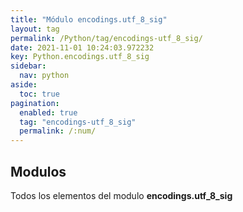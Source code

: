 ```yaml
---
title: "Módulo encodings.utf_8_sig"
layout: tag
permalink: /Python/tag/encodings-utf_8_sig/
date: 2021-11-01 10:24:03.972232
key: Python.encodings.utf_8_sig
sidebar: 
  nav: python
aside: 
  toc: true
pagination: 
  enabled: true
  tag: "encodings-utf_8_sig"
  permalink: /:num/
---
```


<h2>Modulos</h2>
Todos los elementos del modulo <strong>encodings.utf_8_sig</strong>
